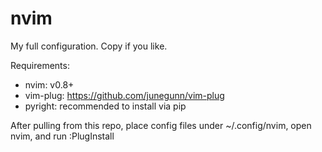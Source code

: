 # nvim
My full configuration. Copy if you like.

Requirements: 
  - nvim: v0.8+
  - vim-plug: https://github.com/junegunn/vim-plug
  - pyright: recommended to install via pip

After pulling from this repo, place config files under ~/.config/nvim, open nvim, and run :PlugInstall
